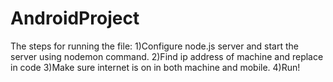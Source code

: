 # AndroidProject
The steps for running the file:
1)Configure node.js server and start the server using nodemon command.
2)Find ip address of machine and replace in code
3)Make sure internet is on in both machine and mobile.
4)Run!

